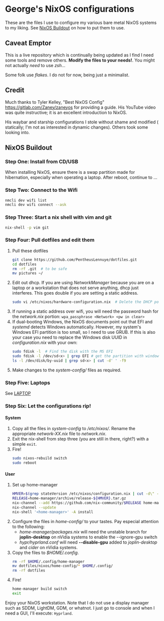 # George's NixOS configurations

These are the files I use to configure my various bare metal NixOS systems to my
liking. See [NixOS Buildout](#nixos-buildout) on how to put them to use.

## Caveat Emptor

This is a live repository which is continually being updated as I find I need
some tools and remove others. __Modify the files to your needs!__. You might not
actually _need_ to use _zsh_...

Some folk use _flakes_. I do not for now, being just a minimalist.

## Credit

Much thanks to Tyler Kelley, "Best NixOS Config"
<https://gitlab.com/Zaney/zaneyos> for providing a guide. His YouTube video was
quite instructive; it is an excellent introduction to NixOS.

His waybar and starship configurations I stole without shame and modified (
statically; I'm not as interested in dynamic changes). Others took some
looking into.

## NixOS Buildout

### Step One: Install from CD/USB

When installing NixOS, ensure there is a swap partition made for hibernation,
especially when operating a laptop. After reboot, continue to ...

### Step Two: Connect to the Wifi

```sh
nmcli dev wifi list
nmcli dev wifi connect --ask
```

### Step Three: Start a nix shell with vim and git

```sh
nix-shell -p vim git
```

### Step Four: Pull dotfiles and edit them

1. Pull these dotfiles
   ```sh
   git clone https://github.com/PentheusLennuye/dotfiles.git
   cd dotfiles
   rm -rf .git  # to be safe
   mv pictures ~/
   ```
2. Edit out dhcp. If you are using _NetworkManager_ because you are on a laptop
   or a workstation that does not serve anything, dhcp just interferes. This
   goes double if you are setting a static address.
   ```sh
   sudo vi /etc/nixos/hardware-configuration.nix  # Delete the DHCP portion
   ```
3. If running a static address over wifi, you will need the password hash for
   the _network.nix_ portion: `wpa_passphrase <Network> <pw in clear>`
4. If dual-booting Windows, the NixOS documents point out that EFI and
   _systemd_ detects Windows automatically. However, my system's Windows EFI
   partition is too small, so I need to use GRUB. If this is also your case you
   need to replace the Windows disk UUID in _configuration.nix_ with your own:
   ```sh
   sudo fdisk -l  # Find the disk with the MS EFI
   sudo fdisk -l /dev/sd<x> | grep EFI # get the partition with windows EFI
   ls -l /dev/disk/by-uuid | grep sd<x> | cut -d' ' -f9
   ```
5. Make changes to the _system-config/_ files as required.

### Step Five: Laptops

See [LAPTOP](LAPTOP.md)

### Step Six: Let the configurations rip!

#### System

1. Copy all the files in _system-config_ to _/etc/nixos/_. Rename the
   appropriate _network-XX.nix_ file to _network.nix_.
2. Exit the nix-shell from step three (you are still in there, right?) with
   a simple `exit`.
3. Fire!
   ```sh
   sudo nixos-rebuild switch
   sudo reboot
   ```

#### User

1. Set up home-manager
   ```sh
   HMVER=$(grep stateVersion /etc/nixos/configuration.nix | cut -d\" -f2)
   RELEASE=home-manager/archive/release-${HMVER}.tar.gz
   nix-channel --add https://github.com/nix-community/$RELEASE home-manager
   nix-channel --update
   nix-shell '<home-manager>' -A install
   ```
2. Configure the files in _home-config/_ to your tastes.
   Pay especial attention to the following:
   - _home-manager/packages.nix_ will need the unstable branch for
     __joplin-desktop__ on nVidia systems to enable the --ignore-gpu switch
   - _hypr/hyprland.conf_ will need __--disable-gpu__ added to _joplin-desktop_
     and _cider_ on nVidia systems.
3. Copy the files to _$HOME/.config_.
   ```sh
   rm -rf $HOME/.config/home-manager
   mv dotfiles/nixos/home-config/* $HOME/.config/
   rm -rf dotfiles
   ```
4. Fire!
   ```sh
   home-manager build switch
   exit
   ```

Enjoy your NixOS workstation. Note that I do not use a display manager such as
SDDM, LightDM, GDM, or whatnot. I just go to console and when I need a GUI,
I'll execute: `Hyprland`.


